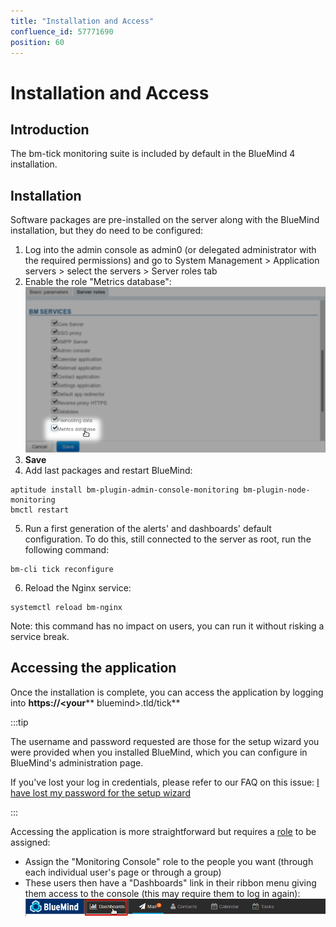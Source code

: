 ```yaml
---
title: "Installation and Access"
confluence_id: 57771690
position: 60
---
```

# Installation and Access


## Introduction

The bm-tick monitoring suite is included by default in the BlueMind 4 installation.


## Installation

Software packages are pre-installed on the server along with the BlueMind installation, but they do need to be configured:

1. Log into the admin console as admin0 (or delegated administrator with the required permissions) and go to System Management > Application servers > select the servers > Server roles tab
2. Enable the role "Metrics database":****![](../../../attachments/57771690/57771691.png)****
3. ****Save****
4. Add last packages and restart BlueMind:


```
aptitude install bm-plugin-admin-console-monitoring bm-plugin-node-monitoring
bmctl restart
```


5. Run a first generation of the alerts' and dashboards' default configuration. To do this, still connected to the server as root, run the following command:


```
bm-cli tick reconfigure
```


6. Reload the Nginx service:


```
systemctl reload bm-nginx
```

Note: this command has no impact on users, you can run it without risking a service break.


## Accessing the application

Once the installation is complete, you can access the application by logging into **https://&lt;your**** bluemind>.tld/tick**


:::tip

The username and password requested are those for the setup wizard you were provided when you installed BlueMind, which you can configure in BlueMind's administration page.

If you've lost your log in credentials, please refer to our FAQ on this issue: [I have lost my password for the setup wizard](/FAQ_Foire_aux_questions_/#FAQ-swpassword)

:::

Accessing the application is more straightforward but requires a [role](/Guide_de_l_administrateur/Gestion_des_entités/Utilisateurs/Les_rôles_droits_d_accès_et_d_administration/) to be assigned:

- Assign the "Monitoring Console" role to the people you want (through each individual user's page or through a group)
- These users then have a "Dashboards" link in their ribbon menu giving them access to the console (this may require them to log in again):![](../../../attachments/57771690/57771693.png)


